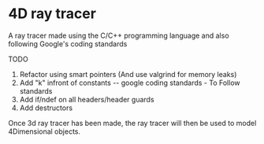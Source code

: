 # 4D ray tracer
A ray tracer made using the C/C++ programming language and also following Google's coding standards


TODO
1) Refactor using smart pointers (And use valgrind for memory leaks)
2) Add "k" infront of constants -- google coding standards - To Follow standards
3) Add if/ndef on all headers/header guards
4) Add destructors


Once 3d ray tracer has been made, the ray tracer will then be used to model 4Dimensional objects.
